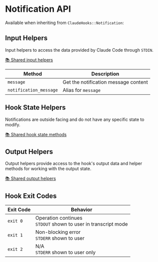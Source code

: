 # Notification API

Available when inheriting from `ClaudeHooks::Notification`:

## Input Helpers
Input helpers to access the data provided by Claude Code through `STDIN`.

[📚 Shared input helpers](COMMON.md#input-helpers)

| Method | Description |
|--------|-------------|
| `message` | Get the notification message content |
| `notification_message` | Alias for `message` |

## Hook State Helpers
Notifications are outside facing and do not have any specific state to modify.

[📚 Shared hook state methods](COMMON.md#hook-state-methods)

## Output Helpers
Output helpers provide access to the hook's output data and helper methods for working with the output state.

[📚 Shared output helpers](COMMON.md#output-helpers)

## Hook Exit Codes

| Exit Code | Behavior |
|-----------|----------|
| `exit 0` | Operation continues<br/>`STDOUT` shown to user in transcript mode |
| `exit 1` | Non-blocking error<br/>`STDERR` shown to user |
| `exit 2` | N/A<br/>`STDERR` shown to user only |
